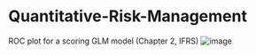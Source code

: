 # Quantitative-Risk-Management

ROC plot for a scoring GLM model (Chapter 2, IFRS) 
![image](https://user-images.githubusercontent.com/58591530/183077491-cb2d2b6e-9742-4518-a3ae-74ac9318733f.png)
